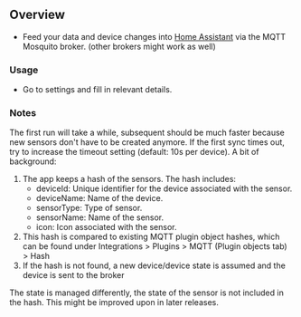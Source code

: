 ## Overview

- Feed your data and device changes into [Home Assistant](https://github.com/jokob-sk/NetAlertX/blob/main/docs/HOME_ASSISTANT.md) via the MQTT Mosquito broker. (other brokers might work as well)

### Usage

- Go to settings and fill in relevant details.


### Notes

The first run will take a while, subsequent should be much faster because new sensors don't have to be created anymore. If the first sync times out, try to increase the timeout setting (default: 10s per device). A bit of background:

1. The app keeps a hash of the sensors. The hash includes:
    - deviceId: Unique identifier for the device associated with the sensor.
    - deviceName: Name of the device.
    - sensorType: Type of sensor.
    - sensorName: Name of the sensor.
    - icon: Icon associated with the sensor.
2. This hash is compared to existing MQTT plugin object hashes, which can be found under Integrations > Plugins > MQTT (Plugin objects tab) > Hash
3. If the hash is not found, a new device/device state is assumed and the device is sent to the broker


The state is managed differently, the state of the sensor is not included in the hash. This might be improved upon in later releases. 


